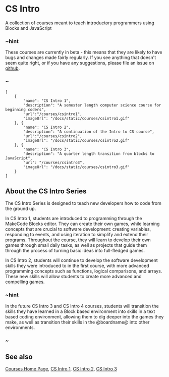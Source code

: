# CS Intro

A collection of courses meant to teach introductory programmers using Blocks and JavaScript

### ~hint

These courses are currently in beta - this means that they are likely to have bugs and changes made fairly regularly. If you see anything that doesn't seem quite right, or if you have any suggestions, please file an issue on [github](https://github.com/microsoft/pxt-arcade).

### ~

```codecard
[
    {
        "name": "CS Intro 1",
        "description": "A semester length computer science course for beginning coders",
        "url":"/courses/csintro1",
        "imageUrl": "/docs/static/courses/csintro1.gif"
    }, {
        "name": "CS Intro 2",
        "description": "A continuation of the Intro to CS course",
        "url":"/courses/csintro2",
        "imageUrl": "/docs/static/courses/csintro2.gif"
    }, {
        "name": "CS Intro 3",
        "description": "A quarter length transition from blocks to JavaScript",
        "url": "/courses/csintro3",
        "imageUrl": "/docs/static/courses/csintro3.gif"
    }
]
```

## About the CS Intro Series

The CS Intro Series is designed to teach new developers how to code from the ground up.

In CS Intro 1, students are introduced to programming through the MakeCode Blocks editor. They can create their own games, while learning concepts that are crucial to software development: creating variables, responding to events, and using iteration to simplify and extend their programs. Throughout the course, they will learn to develop their own games through small daily tasks, as well as projects that guide them through the process of turning basic ideas into full-fledged games.

In CS Intro 2, students will continue to develop the software development skills they were introduced to in the first course, with more advanced programming concepts such as functions, logical comparisons, and arrays. These new skills will allow students to create more advanced and compelling games.

### ~hint

In the future CS Intro 3 and CS Intro 4 courses, students will transition the skills they have learned in a Block based environment into skills in a text based coding environment, allowing them to dig deeper into the games they make, as well as transition their skills in the @boardname@ into other environments.

### ~

## See also

[Courses Home Page](/courses),
[CS Intro 1](/courses/csintro1),
[CS Intro 2](/courses/csintro2),
[CS Intro 3](/courses/csintro3)